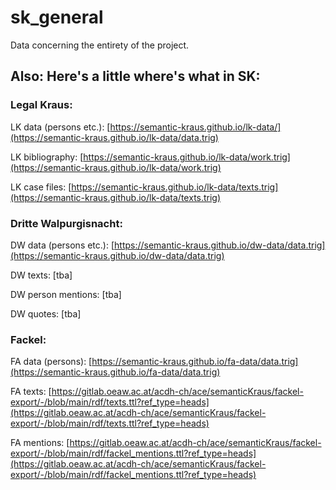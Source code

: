 # sk_general
Data concerning the entirety of the project.

## Also: Here's a little where's what in SK:
### Legal Kraus:
LK data (persons etc.): [https://semantic-kraus.github.io/lk-data/](https://semantic-kraus.github.io/lk-data/data.trig)

LK bibliography: [https://semantic-kraus.github.io/lk-data/work.trig](https://semantic-kraus.github.io/lk-data/work.trig)

LK case files: [https://semantic-kraus.github.io/lk-data/texts.trig](https://semantic-kraus.github.io/lk-data/texts.trig)

### Dritte Walpurgisnacht:
DW data (persons etc.): [https://semantic-kraus.github.io/dw-data/data.trig](https://semantic-kraus.github.io/dw-data/data.trig)

DW texts: [tba]

DW person mentions: [tba]

DW quotes: [tba]

### Fackel:
FA data (persons): [https://semantic-kraus.github.io/fa-data/data.trig](https://semantic-kraus.github.io/fa-data/data.trig)

FA texts: [https://gitlab.oeaw.ac.at/acdh-ch/ace/semanticKraus/fackel-export/-/blob/main/rdf/texts.ttl?ref_type=heads](https://gitlab.oeaw.ac.at/acdh-ch/ace/semanticKraus/fackel-export/-/blob/main/rdf/texts.ttl?ref_type=heads)

FA mentions: [https://gitlab.oeaw.ac.at/acdh-ch/ace/semanticKraus/fackel-export/-/blob/main/rdf/fackel_mentions.ttl?ref_type=heads](https://gitlab.oeaw.ac.at/acdh-ch/ace/semanticKraus/fackel-export/-/blob/main/rdf/fackel_mentions.ttl?ref_type=heads)
 

